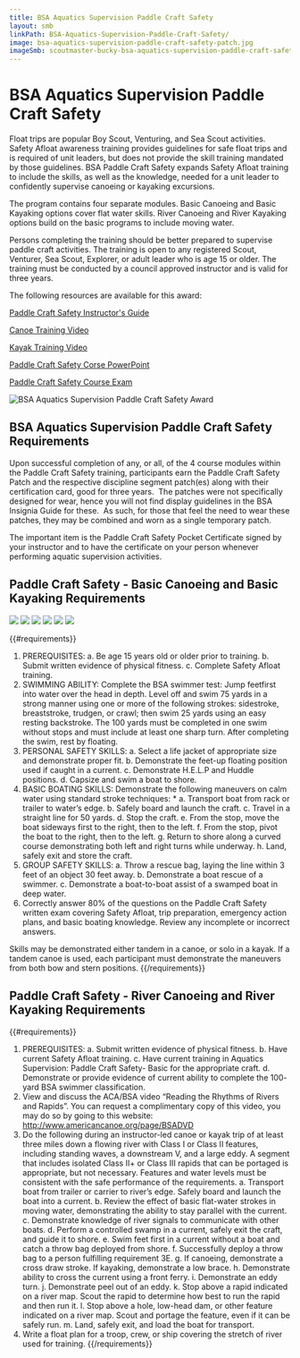 ```yaml
---
title: BSA Aquatics Supervision Paddle Craft Safety
layout: smb
linkPath: BSA-Aquatics-Supervision-Paddle-Craft-Safety/
image: bsa-aquatics-supervision-paddle-craft-safety-patch.jpg
imageSmb: scoutmaster-bucky-bsa-aquatics-supervision-paddle-craft-safety.jpg
---
```


# BSA Aquatics Supervision Paddle Craft Safety

<div class="D(f) Fxd(c)--s"><div>

Float trips are popular Boy Scout, Venturing, and Sea Scout activities. Safety Afloat awareness training provides guidelines for safe float trips and is required of unit leaders, but does not provide the skill training mandated by those guidelines. BSA Paddle Craft Safety expands Safety Afloat training to include the skills, as well as the knowledge, needed for a unit leader to confidently supervise canoeing or kayaking excursions.

The program contains four separate modules. Basic Canoeing and Basic Kayaking options cover flat water skills. River Canoeing and River Kayaking options build on the basic programs to include moving water.

Persons completing the training should be better prepared to supervise paddle craft activities. The training is open to any registered Scout, Venturer, Sea Scout, Explorer, or adult leader who is age 15 or older. The training must be conducted by a council approved instructor and is valid for three years.

The following resources are available for this award:

[Paddle Craft Safety Instructor's Guide](https://filestore.scouting.org/filestore/Outdoor%20Program/Aquatics/pdf/430-501.pdf)

[Canoe Training Video](https://youtu.be/fGiWzRrM-us)

[Kayak Training Video](https://youtu.be/T2jIRRBXhB0)

[Paddle Craft Safety Corse PowerPoint](http://www.scouting.org/filestore/Outdoor%20Program/Aquatics/ppt/430-502.ppt)

[Paddle Craft Safety Course Exam](http://www.scouting.org/filestore/Outdoor%20Program/Aquatics/pdf/430-503.pdf)

</div><div class="Ta(c) Pt(1em)--s">

![BSA Aquatics Supervision Paddle Craft Safety Award]({{imageSmb}})

</div></div>

## BSA Aquatics Supervision Paddle Craft Safety Requirements

Upon successful completion of any, or all, of the 4 course modules within the Paddle Craft Safety training, participants earn the Paddle Craft Safety Patch and the respective discipline segment patch(es) along with their certification card, good for three years.  The patches were not specifically designed for wear, hence you will not find display guidelines in the BSA Insignia Guide for these.  As such, for those that feel the need to wear these patches, they may be combined and worn as a single temporary patch.

The important item is the Paddle Craft Safety Pocket Certificate signed by your instructor and to have the certificate on your person whenever performing aquatic supervision activities.

## Paddle Craft Safety - Basic Canoeing and Basic Kayaking Requirements

<div class="W(300px) Maw(100%) Fxs(0) P(1em)">
<img src="/bsa-aquatics-supervision-paddle-craft-safety-basic-canoeing-patch-segment.png" Class="W(100%) H(a)">
<img src="\bsa-aquatics-supervision-paddle-craft-safety-basic-canoeing-patch-segment.png" Class="W(100%) H(a)">
<img src="http://scoutmasterbucky.com/bsa-aquatics-supervision-paddle-craft-safety-basic-canoeing-patch-segment.png\bsa-aquatics-supervision-paddle-craft-safety-basic-canoeing-patch-segment.png" Class="W(100%) H(a)">
<img src="\bsa-aquatics-supervision-paddle-craft-safety-basic-canoeing-patch-segment.png" Class="W(100%) H(a)">
<img src="\bsa-aquatics-supervision-paddle-craft-safety-basic-canoeing-patch-segment.png" Class="W(100%) H(a)">
<img src="\BSA-Aquatics-Supervision-Paddle-Craft-Safety\bsa-aquatics-supervision-paddle-craft-safety-basic-kayaking-patch-segment.png" Class="W(100%) H(a)">
</div>

{{#requirements}}
1. PREREQUISITES:
    a. Be age 15 years old or older prior to training.
    b. Submit written evidence of physical fitness.
    c. Complete Safety Afloat training.
2. SWIMMING ABILITY: Complete the BSA swimmer test: Jump feetfirst into water over the head in depth. Level off and swim 75 yards in a strong manner using one or more of the following strokes: sidestroke, breaststroke, trudgen, or crawl; then swim 25 yards using an easy resting backstroke. The 100 yards must be completed in one swim without stops and must include at least one sharp turn. After completing the swim, rest by floating.
3. PERSONAL SAFETY SKILLS:
    a. Select a life jacket of appropriate size and demonstrate proper fit.
    b. Demonstrate the feet-up floating position used if caught in a current.
    c. Demonstrate H.E.L.P and Huddle positions.
    d. Capsize and swim a boat to shore.
4. BASIC BOATING SKILLS: Demonstrate the following maneuvers on calm water using standard stroke techniques: *
    a. Transport boat from rack or trailer to water’s edge.
    b. Safely board and launch the craft.
    c. Travel in a straight line for 50 yards.
    d. Stop the craft.
    e. From the stop, move the boat sideways first to the right, then to the left.
    f. From the stop, pivot the boat to the right, then to the left.
    g. Return to shore along a curved course demonstrating both left and right turns while underway.
    h. Land, safely exit and store the craft.
5. GROUP SAFETY SKILLS:
    a. Throw a rescue bag, laying the line within 3 feet of an object 30 feet away.
    b. Demonstrate a boat rescue of a swimmer.
    c. Demonstrate a boat-to-boat assist of a swamped boat in deep water.
6. Correctly answer 80% of the questions on the Paddle Craft Safety written exam covering Safety Afloat, trip preparation, emergency action plans, and basic boating knowledge. Review any incomplete or incorrect answers.

Skills may be demonstrated either tandem in a canoe, or solo in a kayak. If a tandem canoe is used, each participant must demonstrate the maneuvers from both bow and stern positions.
{{/requirements}}

## Paddle Craft Safety - River Canoeing and River Kayaking Requirements

{{#requirements}}
1. PREREQUISITES:
    a. Submit written evidence of physical fitness.
    b. Have current Safety Afloat training.
    c. Have current training in Aquatics Supervision: Paddle Craft Safety- Basic for the appropriate craft.
    d. Demonstrate or provide evidence of current ability to complete the 100- yard BSA swimmer classification.
2. View and discuss the ACA/BSA video “Reading the Rhythms of Rivers and Rapids”.
You can request a complimentary copy of this video, you may do so by going to this website: http://www.americancanoe.org/page/BSADVD
3. Do the following during an instructor-led canoe or kayak trip of at least three miles down a flowing river with Class I or Class II features, including standing waves, a downstream V, and a large eddy. A segment that includes isolated Class II+ or Class III rapids that can be portaged is appropriate, but not necessary. Features and water levels must be consistent with the safe performance of the requirements.
    a. Transport boat from trailer or carrier to river’s edge. Safely board and launch the boat into a current.
    b. Review the effect of basic flat-water strokes in moving water, demonstrating the ability to stay parallel with the current.
    c. Demonstrate knowledge of river signals to communicate with other boats.
    d. Perform a controlled swamp in a current, safely exit the craft, and guide it to shore.
    e. Swim feet first in a current without a boat and catch a throw bag deployed from shore.
    f. Successfully deploy a throw bag to a person fulfilling requirement 3E.
    g. If canoeing, demonstrate a cross draw stroke. If kayaking, demonstrate a low brace.
    h. Demonstrate ability to cross the current using a front ferry.
    i. Demonstrate an eddy turn.
    j. Demonstrate peel out of an eddy.
    k. Stop above a rapid indicated on a river map. Scout the rapid to determine how best to run the rapid and then run it.
    l. Stop above a hole, low-head dam, or other feature indicated on a river map. Scout and portage the feature, even if it can be safely run.
    m. Land, safely exit, and load the boat for transport.
4. Write a float plan for a troop, crew, or ship covering the stretch of river used for training.
{{/requirements}}
